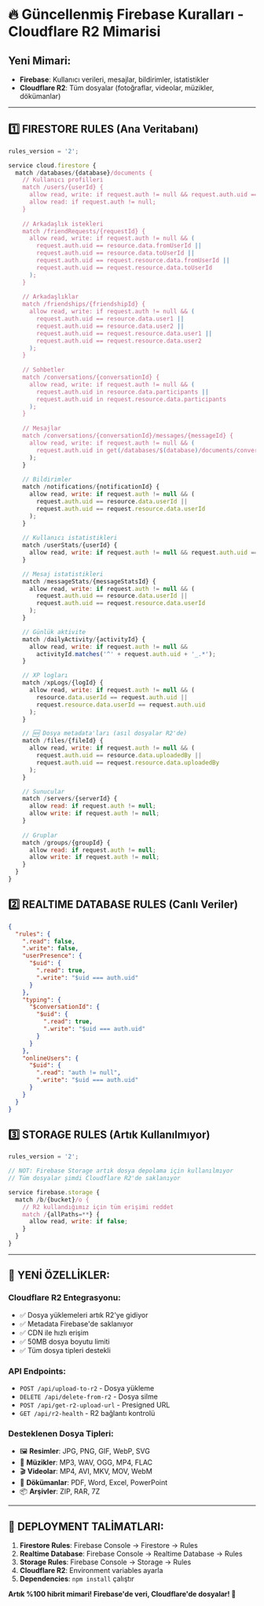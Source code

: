 # 🔥 Güncellenmiş Firebase Kuralları - Cloudflare R2 Mimarisi

## Yeni Mimari:
- **Firebase**: Kullanıcı verileri, mesajlar, bildirimler, istatistikler
- **Cloudflare R2**: Tüm dosyalar (fotoğraflar, videolar, müzikler, dökümanlar)

---

## 1️⃣ **FIRESTORE RULES** (Ana Veritabanı)
```javascript
rules_version = '2';

service cloud.firestore {
  match /databases/{database}/documents {
    // Kullanıcı profilleri
    match /users/{userId} {
      allow read, write: if request.auth != null && request.auth.uid == userId;
      allow read: if request.auth != null;
    }
    
    // Arkadaşlık istekleri
    match /friendRequests/{requestId} {
      allow read, write: if request.auth != null && (
        request.auth.uid == resource.data.fromUserId || 
        request.auth.uid == resource.data.toUserId ||
        request.auth.uid == request.resource.data.fromUserId || 
        request.auth.uid == request.resource.data.toUserId
      );
    }
    
    // Arkadaşlıklar
    match /friendships/{friendshipId} {
      allow read, write: if request.auth != null && (
        request.auth.uid == resource.data.user1 || 
        request.auth.uid == resource.data.user2 ||
        request.auth.uid == request.resource.data.user1 || 
        request.auth.uid == request.resource.data.user2
      );
    }
    
    // Sohbetler
    match /conversations/{conversationId} {
      allow read, write: if request.auth != null && (
        request.auth.uid in resource.data.participants ||
        request.auth.uid in request.resource.data.participants
      );
    }
    
    // Mesajlar
    match /conversations/{conversationId}/messages/{messageId} {
      allow read, write: if request.auth != null && (
        request.auth.uid in get(/databases/$(database)/documents/conversations/$(conversationId)).data.participants
      );
    }
    
    // Bildirimler
    match /notifications/{notificationId} {
      allow read, write: if request.auth != null && (
        request.auth.uid == resource.data.userId ||
        request.auth.uid == request.resource.data.userId
      );
    }
    
    // Kullanıcı istatistikleri
    match /userStats/{userId} {
      allow read, write: if request.auth != null && request.auth.uid == userId;
    }

    // Mesaj istatistikleri
    match /messageStats/{messageStatsId} {
      allow read, write: if request.auth != null && (
        request.auth.uid == resource.data.userId ||
        request.auth.uid == request.resource.data.userId
      );
    }

    // Günlük aktivite
    match /dailyActivity/{activityId} {
      allow read, write: if request.auth != null &&
        activityId.matches('^' + request.auth.uid + '_.*');
    }

    // XP logları
    match /xpLogs/{logId} {
      allow read, write: if request.auth != null && (
        resource.data.userId == request.auth.uid ||
        request.resource.data.userId == request.auth.uid
      );
    }

    // 🆕 Dosya metadata'ları (asıl dosyalar R2'de)
    match /files/{fileId} {
      allow read, write: if request.auth != null && (
        request.auth.uid == resource.data.uploadedBy ||
        request.auth.uid == request.resource.data.uploadedBy
      );
    }

    // Sunucular
    match /servers/{serverId} {
      allow read: if request.auth != null;
      allow write: if request.auth != null;
    }
    
    // Gruplar
    match /groups/{groupId} {
      allow read: if request.auth != null;
      allow write: if request.auth != null;
    }
  }
}
```

## 2️⃣ **REALTIME DATABASE RULES** (Canlı Veriler)
```json
{
  "rules": {
    ".read": false,
    ".write": false,
    "userPresence": {
      "$uid": {
        ".read": true,
        ".write": "$uid === auth.uid"
      }
    },
    "typing": {
      "$conversationId": {
        "$uid": {
          ".read": true,
          ".write": "$uid === auth.uid"
        }
      }
    },
    "onlineUsers": {
      "$uid": {
        ".read": "auth != null",
        ".write": "$uid === auth.uid"
      }
    }
  }
}
```

## 3️⃣ **STORAGE RULES** (Artık Kullanılmıyor)
```javascript
rules_version = '2';

// NOT: Firebase Storage artık dosya depolama için kullanılmıyor
// Tüm dosyalar şimdi Cloudflare R2'de saklanıyor

service firebase.storage {
  match /b/{bucket}/o {
    // R2 kullandığımız için tüm erişimi reddet
    match /{allPaths=**} {
      allow read, write: if false;
    }
  }
}
```

---

## 🚀 **YENİ ÖZELLİKLER:**

### **Cloudflare R2 Entegrasyonu:**
- ✅ Dosya yüklemeleri artık R2'ye gidiyor
- ✅ Metadata Firebase'de saklanıyor
- ✅ CDN ile hızlı erişim
- ✅ 50MB dosya boyutu limiti
- ✅ Tüm dosya tipleri destekli

### **API Endpoints:**
- `POST /api/upload-to-r2` - Dosya yükleme
- `DELETE /api/delete-from-r2` - Dosya silme
- `POST /api/get-r2-upload-url` - Presigned URL
- `GET /api/r2-health` - R2 bağlantı kontrolü

### **Desteklenen Dosya Tipleri:**
- 🖼️ **Resimler**: JPG, PNG, GIF, WebP, SVG
- 🎵 **Müzikler**: MP3, WAV, OGG, MP4, FLAC
- 🎬 **Videolar**: MP4, AVI, MKV, MOV, WebM
- 📄 **Dökümanlar**: PDF, Word, Excel, PowerPoint
- 📦 **Arşivler**: ZIP, RAR, 7Z

---

## 🔧 **DEPLOYMENT TALİMATLARI:**

1. **Firestore Rules**: Firebase Console → Firestore → Rules
2. **Realtime Database**: Firebase Console → Realtime Database → Rules  
3. **Storage Rules**: Firebase Console → Storage → Rules
4. **Cloudflare R2**: Environment variables ayarla
5. **Dependencies**: `npm install` çalıştır

**Artık %100 hibrit mimari! Firebase'de veri, Cloudflare'de dosyalar! 🎉**

